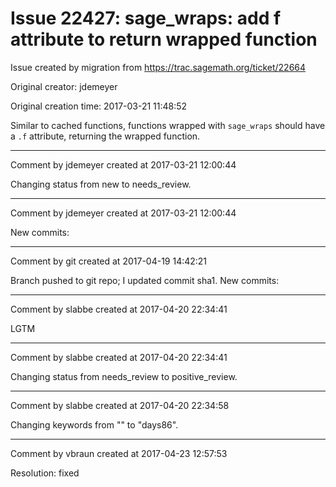 # Issue 22427: sage_wraps: add f attribute to return wrapped function

Issue created by migration from https://trac.sagemath.org/ticket/22664

Original creator: jdemeyer

Original creation time: 2017-03-21 11:48:52

Similar to cached functions, functions wrapped with `sage_wraps` should have a `.f` attribute, returning the wrapped function.


---

Comment by jdemeyer created at 2017-03-21 12:00:44

Changing status from new to needs_review.


---

Comment by jdemeyer created at 2017-03-21 12:00:44

New commits:


---

Comment by git created at 2017-04-19 14:42:21

Branch pushed to git repo; I updated commit sha1. New commits:


---

Comment by slabbe created at 2017-04-20 22:34:41

LGTM


---

Comment by slabbe created at 2017-04-20 22:34:41

Changing status from needs_review to positive_review.


---

Comment by slabbe created at 2017-04-20 22:34:58

Changing keywords from "" to "days86".


---

Comment by vbraun created at 2017-04-23 12:57:53

Resolution: fixed
